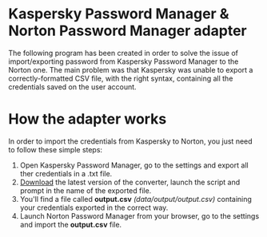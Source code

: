 # Kaspersky Password Manager & Norton Password Manager adapter

The following program has been created in order to solve the issue of import/exporting password from Kaspersky Password Manager to the Norton one. The main problem was that Kaspersky was unable to export a correctly-formatted CSV file, with the right syntax, containing all the credentials saved on the user account.

# How the adapter works

In order to import the credentials from Kaspersky to Norton, you just need to follow these simple steps:

1. Open Kaspersky Password Manager, go to the settings and export all ther credentials in a .txt file.
2. [Download](https://github.com/Salazar34/norton-kaspersky-converter/releases/latest) the latest version of the converter, launch the script and prompt in the name of the exported file.
3. You'll find a file called **output.csv** _(data/output/output.csv)_ containing your credentials exported in the correct way.
4. Launch Norton Password Manager from your browser, go to the settings and import the **output.csv** file.
